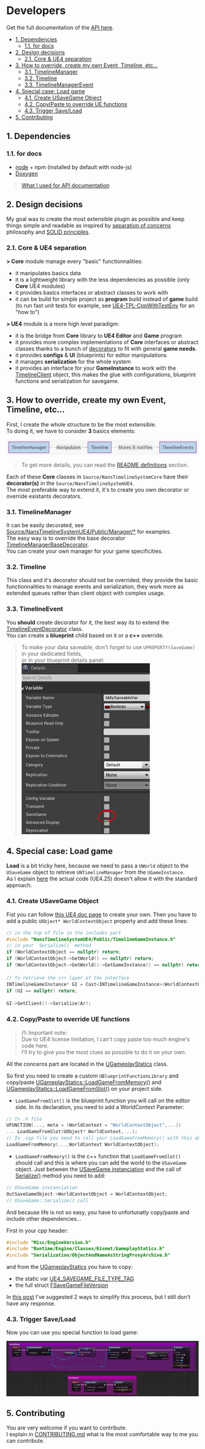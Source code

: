 # Developers

Get the full documentation of the [API here](Api.md).

<!-- TOC -->

-   [1. Dependencies](#1-dependencies)
    -   [1.1. for docs](#11-for-docs)
-   [2. Design decisions](#2-design-decisions)
    -   [2.1. Core & UE4 separation](#21-core--ue4-separation)
-   [3. How to override, create my own Event, Timeline, etc...](#3-how-to-override-create-my-own-event-timeline-etc)
    -   [3.1. TimelineManager](#31-timelinemanager)
    -   [3.2. Timeline](#32-timeline)
    -   [3.3. TimelineManagerEvent](#33-timelinemanagerevent)
-   [4. Special case: Load game](#4-special-case-load-game)
    -   [4.1. Create USaveGame Object](#41-create-usavegame-object)
    -   [4.2. Copy/Paste to override UE functions](#42-copypaste-to-override-ue-functions)
    -   [4.3. Trigger Save/Load](#43-trigger-saveload)
-   [5. Contributing](#5-contributing)

<!-- /TOC -->

<a id="markdown-1-dependencies" name="1-dependencies"></a>

## 1. Dependencies

<a id="markdown-11-for-docs" name="11-for-docs"></a>

### 1.1. for docs

-   [node](https://nodejs.org/en/download/) + npm (installed by default with node-js)
-   [Doxygen](http://www.doxygen.nl/download.html)

> [What I used for API documentation](https://sourcey.com/articles/generating-beautiful-cpp-markdown-documentation-with-moxygen)

<a id="markdown-2-design-decisions" name="2-design-decisions"></a>

## 2. Design decisions

My goal was to create the most extensible plugin as possible and keep things simple and readable as inspired by [separation of concerns](https://en.wikipedia.org/wiki/Separation_of_concerns) philosophy and [SOLID principles](https://en.wikipedia.org/wiki/SOLID).

<a id="markdown-21-core--ue4-separation" name="21-core--ue4-separation"></a>

### 2.1. Core & UE4 separation

**> Core** module manage every "basic" functionnalities:

-   it manipulates basics data
-   it is a lightweight library with the less dependencies as possible (only **Core** UE4 modules)
-   it provides basics interfaces or abstract classes to work with
-   it can be build for simple project as **program** build instead of **game** build (to run fast unit tests for example, see [UE4-TPL-CppWithTestEnv](https://github.com/NansPellicari/UE4-TPL-CppWithTestEnv) for an "how to")

**> UE4** module is a more high level paradigm:

-   it is the bridge from **Core** library to **UE4 Editor** and **Game** program
-   it provides more complex implementations of **Core** interfaces or abstract classes thanks to a bunch of [decorators](https://refactoring.guru/design-patterns/decorator) to fit with general **game needs**.
-   it provides **configs** & **UI** (blueprints) for editor manipulations
-   it manages **serialization** for the whole system
-   it provides an interface for your **GameInstance** to work with the [TimelineClient](../Source/NansTimelineSystemUE4/Public/TimelineClient.h) object, this makes the glue with configurations, blueprint functions and serialization for savegame.

<a id="markdown-3-how-to-override-create-my-own-event-timeline-etc" name="3-how-to-override-create-my-own-event-timeline-etc"></a>

## 3. How to override, create my own Event, Timeline, etc...

First, I create the whole structure to be the most extensible.  
To doing it, we have to consider **3** basics elements:

![basic class](./mermaid/basic-class.png)

> To get more details, you can read the [README definitions](../README.md#3-definitions) section.

Each of these **Core** classes in `Source/NansTimelineSystemCore` have their **decorator(s)** in the `Source/NansTimelineSystemUE4`.  
The most preferable way to extend it, it's to create you own decorator or override existants decorators.

<a id="markdown-31-timelinemanager" name="31-timelinemanager"></a>

### 3.1. TimelineManager

It can be easily decorated, see [Source/NansTimelineSystemUE4/Public/Manager/\*](../Source/NansTimelineSystemUE4/Public/Manager/) for examples.  
The easy way is to override the base decorator [TimelineManagerBaseDecorator](../Source/NansTimelineSystemUE4/Public/Manager/TimelineManagerBaseDecorator.h).  
You can create your own manager for your game specificities.

<a id="markdown-32-timeline" name="32-timeline"></a>

### 3.2. Timeline

This class and it's decorator should not be overrided, they provide the basic functionnalities to manage events and serialization, they work more as extended queues rather than client object with complex usage.

<a id="markdown-33-timelinemanagerevent" name="33-timelinemanagerevent"></a>

### 3.3. TimelineEvent

You **should** create decorator for it, the best way its to extend the [TimelineEventDecorator](../Source/NansTimelineSystemUE4/Public/Event/TimelineEventDecorator.h) class.  
You can create a **blueprint** child based on it or a **c++** override.

> To make your data saveable, don't forget to use `UPROPERTY(SaveGame)` in your dedicated fields,  
> or in your blueprint details panel:  
> ![blueprint savegame](./img/savegame-prop.png)

<a id="markdown-4-special-case-load-game" name="4-special-case-load-game"></a>

## 4. Special case: Load game

**Load** is a bit tricky here, because we need to pass a `UWorld` object to the `USaveGame` object to retrieve `UNTimelineManager` from the `UGameInstance`.  
As I explain [here](https://answers.unrealengine.com/questions/958879/what-is-the-best-way-to-populate-usavegame-on-load.html) the actual code (UE4.25) doesn't allow it with the standard approach.

<a id="markdown-41-create-usavegame-object" name="41-create-usavegame-object"></a>

### 4.1. Create USaveGame Object

Fist you can follow [this UE4 doc page](https://docs.unrealengine.com/en-US/Gameplay/SaveGame/index.html) to create your own.
Then you have to add a public `UObject* WorldContextObject` property and add these lines:

```cpp
// in the top of file in the includes part
#include "NansTimelineSystemUE4/Public/TimelineGameInstance.h"
// in your `Serialize()` method
if (WorldContextObject == nullptr) return;
if (WorldContextObject->GetWorld() == nullptr) return;
if (WorldContextObject->GetWorld()->GetGameInstance() == nullptr) return;

// To retrieve the c++ layer of the interface
INTimelineGameInstance* GI = Cast<INTimelineGameInstance>(WorldContextObject->GetWorld()->GetGameInstance());
if (GI == nullptr) return;

GI->GetClient()->Serialize(Ar);
```

<a id="markdown-42-copypaste-to-override-ue-functions" name="42-copypaste-to-override-ue-functions"></a>

### 4.2. Copy/Paste to override UE functions

> /!\ Important note:  
> Due to UE4 license limitation, I can't copy paste too much engine's code here.  
> I'll try to give you the most clues as possible to do it on your own.

All the concerns part are located in the [UGameplayStatics](https://github.com/EpicGames/UnrealEngine/blob/42d84f7d1f9c2147ad109179f268fd1542b2ccd2/Engine/Source/Runtime/Engine/Private/GameplayStatics.cpp) class.

So first you need to create a custom `UBlueprintFunctionLibrary` and copy/paste [UGameplayStatics::LoadGameFromMemory()](https://github.com/EpicGames/UnrealEngine/blob/42d84f7d1f9c2147ad109179f268fd1542b2ccd2/Engine/Source/Runtime/Engine/Private/GameplayStatics.cpp#L2077) and [UGameplayStatics::LoadGameFromSlot()](https://github.com/EpicGames/UnrealEngine/blob/42d84f7d1f9c2147ad109179f268fd1542b2ccd2/Engine/Source/Runtime/Engine/Private/GameplayStatics.cpp#L2150) on your project side.

-   `LoadGameFromSlot()` is the blueprint function you will call on the editor side. In its declaration, you need to add a WorldContext Parameter:

```cpp
// In .h file
UFUNCTION(..., meta = (WorldContext = "WorldContextObject",...))
... LoadGameFromSlot(UObject* WorldContext,...);
// In .cpp file you need to call your LoadGameFromMemory() with this object as parameter
LoadGameFromMemory(...,WorldContext WorldContextObject);
```

-   `LoadGameFromMemory()` is the c++ function that `LoadGameFromSlot()` should call and this is where you can add the world to the `USaveGame` object. Just between the [USaveGame instanciation](https://github.com/EpicGames/UnrealEngine/blob/42d84f7d1f9c2147ad109179f268fd1542b2ccd2/Engine/Source/Runtime/Engine/Private/GameplayStatics.cpp#L2102) and the call of [Serialize()](https://github.com/EpicGames/UnrealEngine/blob/42d84f7d1f9c2147ad109179f268fd1542b2ccd2/Engine/Source/Runtime/Engine/Private/GameplayStatics.cpp#L2105) method you need to add:

```cpp
// USaveGame instanciation
OutSaveGameObject->WorldContextObject = WorldContextObject;
// USaveGame::Serialize() call
```

And because life is not so easy, you have to unfortunatly copy/paste and include other dependencies...

First in your cpp header:

```cpp
#include "Misc/EngineVersion.h"
#include "Runtime/Engine/Classes/Kismet/GameplayStatics.h"
#include "Serialization/ObjectAndNameAsStringProxyArchive.h"
```

and from the [UGameplayStatics](https://github.com/EpicGames/UnrealEngine/blob/42d84f7d1f9c2147ad109179f268fd1542b2ccd2/Engine/Source/Runtime/Engine/Private/GameplayStatics.cpp) you have to copy:

-   the static var [UE4_SAVEGAME_FILE_TYPE_TAG](https://github.com/EpicGames/UnrealEngine/blob/42d84f7d1f9c2147ad109179f268fd1542b2ccd2/Engine/Source/Runtime/Engine/Private/GameplayStatics.cpp#L52)
-   the full struct [FSaveGameFileVersion](https://github.com/EpicGames/UnrealEngine/blob/42d84f7d1f9c2147ad109179f268fd1542b2ccd2/Engine/Source/Runtime/Engine/Private/GameplayStatics.cpp#L75)

In [this post](https://answers.unrealengine.com/questions/958879/what-is-the-best-way-to-populate-usavegame-on-load.html) I've suggested 2 ways to simplify this process, but I still don't have any response.

<a id="markdown-43-trigger-saveload" name="43-trigger-saveload"></a>

### 4.3. Trigger Save/Load

Now you can use you special function to load game:

![save & load](./img/save-load.png)

<a id="markdown-5-contributing" name="5-contributing"></a>

## 5. Contributing

You are very welcome if you want to contribute.  
I explain in [CONTRIBUTING.md](../CONTRIBUTING.md) what is the most comfortable way to me you can contribute.
